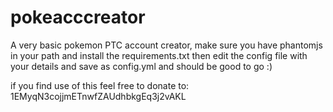 # pokeacccreator
A very basic pokemon PTC account creator, make sure you have phantomjs in your path and install the requirements.txt then edit the config file with your details and save as config.yml and should be good to go :)

if you find use of this feel free to donate to: 1EMyqN3cojjmETnwfZAUdhbkgEq3j2vAKL
